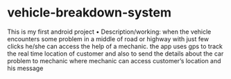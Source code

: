 # vehicle-breakdown-system
This is my first android project
•	Description/working: when the vehicle encounters some problem in a middle of road or highway with just few clicks he/she can access the help of a mechanic.                       the app uses gps to track the real time location of customer and also to send the details about the car problem to mechanic where mechanic can access customer’s location and his message
